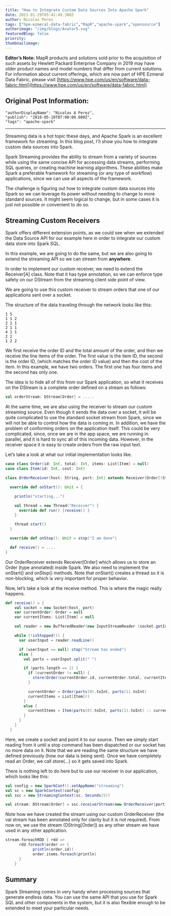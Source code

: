 ```yaml
---
title: "How to Integrate Custom Data Sources Into Apache Spark"
date: 2021-01-29T05:41:49.300Z
author: Nicolas Perez 
tags: ["hpe-ezmeral-data-fabric","MapR","apache-spark","opensource"]
authorimage: "/img/blogs/Avatar5.svg"
featuredBlog: false
priority:
thumbnailimage:
---
```

**Editor’s Note:** MapR products and solutions sold prior to the acquisition of such assets by Hewlett Packard Enterprise Company in 2019 may have older product names and model numbers that differ from current solutions. For information about current offerings, which are now part of HPE Ezmeral Data Fabric, please visit [https://www.hpe.com/us/en/software/data-fabric.html](https://www.hpe.com/us/en/software/data-fabric.html)

## Original Post Information:

```
"authorDisplayName": "Nicolas A Perez",
"publish": "2016-05-10T07:00:00.000Z",
"tags": "apache-spark"
```
---
Streaming data is a hot topic these days, and Apache Spark is an excellent framework for streaming. In this blog post, I'll show you how to integrate custom data sources into Spark.

Spark Streaming provides the ability to stream from a variety of sources while using the same concise API for accessing data streams, performing SQL queries, or creating machine learning algorithms. These abilities make Spark a preferable framework for streaming (or any type of workflow) applications, since we can use all aspects of the framework.

The challenge is figuring out how to integrate custom data sources into Spark so we can leverage its power without needing to change to more standard sources. It might seem logical to change, but in some cases it is just not possible or convenient to do so.

## Streaming Custom Receivers

Spark offers different extension points, as we could see when we extended the Data Source API for our example here in order to integrate our custom data store into Spark SQL.

In this example, we are going to do the same, but we are also going to extend the streaming API so we can stream from **anywhere**.

In order to implement our custom receiver, we need to extend the Receiver\[A\] class. Note that it has type annotation, so we can enforce type safety on our DStream from the streaming client side point of view.

We are going to use this custom receiver to stream orders that one of our applications sent over a socket.

The structure of the data traveling through the network looks like this:

```
1 5
1 1 2
2 1 1
2 1 1
4 1 1
2 2
1 2 2
```

We first receive the order ID and the total amount of the order, and then we receive the line items of the order. The first value is the item ID, the second is the order ID, (which matches the order ID value) and then the cost of the item. In this example, we have two orders. The first one has four items and the second has only one.

The idea is to hide all of this from our Spark application, so what it receives on the DStream is a complete order defined on a stream as follows:

```scala
val orderStream: DStream[Order] = .....
```

At the same time, we are also using the receiver to stream our custom streaming source. Even though it sends the data over a socket, it will be quite complicated to use the standard socket stream from Spark, since we will not be able to control how the data is coming in. In addition, we have the problem of conforming orders on the application itself. This could be very complicated, since, once we are in the app space, we are running in parallel, and it is hard to sync all of this incoming data. However, in the receiver space it is easy to create orders from the raw input text.

Let’s take a look at what our initial implementation looks like.

```scala
case class Order(id: Int, total: Int, items: List[Item] = null)
case class Item(id: Int, cost: Int)

class OrderReceiver(host: String, port: Int) extends Receiver[Order](StorageLevel.MEMORY_ONLY)  {

  override def onStart(): Unit = {

    println("starting...")

    val thread = new Thread("Receiver") {
      override def run() {receive() }
    }

    thread.start()
  }

  override def onStop(): Unit = stop("I am done")

  def receive() = ....
}
```

Our OrderReceiver extends Receiver\[Order\] which allows us to store an Order (type annotated) inside Spark. We also need to implement the onStart() and onStop() methods. Note that onStart() creates a thread so it is non-blocking, which is very important for proper behavior.

Now, let’s take a look at the receive method. This is where the magic really happens.

```scala
def receive() = {
    val socket = new Socket(host, port)
    var currentOrder: Order = null
    var currentItems: List[Item] = null

    val reader = new BufferedReader(new InputStreamReader (socket.getInputStream(), "UTF-8"))

    while (!isStopped()) {
      var userInput = reader.readLine()

      if (userInput == null) stop("Stream has ended")
      else {
        val parts = userInput.split(" ")

        if (parts.length == 2) {
          if (currentOrder != null) {
            store(Order(currentOrder.id, currentOrder.total, currentItems))
          }

          currentOrder = Order(parts(0).toInt, parts(1).toInt)
          currentItems = List[Item]()
        }
        else {
          currentItems = Item(parts(0).toInt, parts(1).toInt) :: currentItems
        }
      }
    }
  }
```

Here, we create a socket and point it to our source. Then we simply start reading from it until a stop command has been dispatched or our socket has no more data on it. Note that we are reading the same structure we have defined previously (how our data is being sent). Once we have completely read an Order, we call store(…) so it gets saved into Spark.

There is nothing left to do here but to use our receiver in our application, which looks like this:

```scala
val config = new SparkConf().setAppName("streaming")
val sc = new SparkContext(config)
val ssc = new StreamingContext(sc, Seconds(5))

val stream: DStream[Order] = ssc.receiverStream(new OrderReceiver(port))
```

Note how we have created the stream using our custom OrderReceiver (the val stream has been annotated only for clarity but it is not required). From now on, we use the stream (DString\[Order\]) as any other stream we have used in any other application.

```scala
stream.foreachRDD { rdd =>
      rdd.foreach(order => {
            println(order.id))              
            order.items.foreach(println)
      }
    }
```

## Summary

Spark Streaming comes in very handy when processing sources that generate endless data. You can use the same API that you use for Spark SQL and other components in the system, but it is also flexible enough to be extended to meet your particular needs.